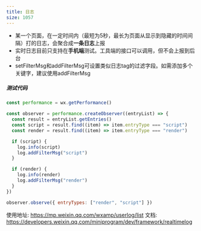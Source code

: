 ```yaml
---
title: 日志
size: 1057
---
```

- 某一个页面，在一定时间内（最短为5秒，最长为页面从显示到隐藏的时间间隔）打的日志，会聚合成**一条日志**上报
- 实时日志目前只支持在**手机端**测试。工具端的接口可以调用，但不会上报到后台
- setFilterMsg和addFilterMsg可设置类似日志tag的过滤字段。如需添加多个关键字，建议使用addFilterMsg

##### 测试代码

```javascript
const performance = wx.getPerformance()

const observer = performance.createObserver((entryList) => {
  const result = entryList.getEntries()
  const script = result.find((item) => item.entryType === "script")
  const render = result.find((item) => item.entryType === "render")

  if (script) {
    log.info(script)
    log.addFilterMsg("script")
  }

  if (render) {
    log.info(render)
    log.addFilterMsg("render")
  }
})

observer.observe({ entryTypes: ["render", "script"] })
```

使用地址: https://mp.weixin.qq.com/wxamp/userlog/list
文档: https://developers.weixin.qq.com/miniprogram/dev/framework/realtimelog

